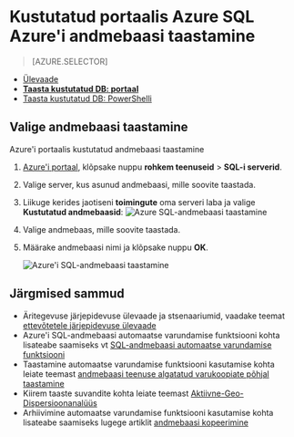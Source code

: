 <properties
    pageTitle="Taasta kustutatud Azure SQL-andmebaas (Azure'i portaal) | Microsoft Azure'i"
    description="Taastada kustutatud Azure SQL-andmebaasi (Azure'i portaal)."
    services="sql-database"
    documentationCenter=""
    authors="stevestein"
    manager="jhubbard"
    editor=""/>

<tags
    ms.service="sql-database"
    ms.devlang="NA"
    ms.date="10/12/2016"
    ms.author="sstein"
    ms.workload="NA"
    ms.topic="article"
    ms.tgt_pltfrm="NA"/>


# <a name="restore-a-deleted-azure-sql-database-using-the-azure-portal"></a>Kustutatud portaalis Azure SQL Azure'i andmebaasi taastamine

> [AZURE.SELECTOR]
- [Ülevaade](sql-database-recovery-using-backups.md)
- [**Taasta kustutatud DB: portaal**](sql-database-restore-deleted-database-portal.md)
- [Taasta kustutatud DB: PowerShelli](sql-database-restore-deleted-database-powershell.md)

## <a name="select-the-database-to-restore"></a>Valige andmebaasi taastamine 

Azure'i portaalis kustutatud andmebaasi taastamine

1.  [Azure'i portaal](https://portal.azure.com), klõpsake nuppu **rohkem teenuseid** > **SQL-i serverid**.
3.  Valige server, kus asunud andmebaasi, mille soovite taastada.
4.  Liikuge kerides jaotiseni **toimingute** oma serveri laba ja valige **Kustutatud andmebaasid**: ![Azure SQL-andmebaasi taastamine](./media/sql-database-restore-deleted-database-portal/restore-deleted-trashbin.png)
5.  Valige andmebaas, mille soovite taastada.
6.  Määrake andmebaasi nimi ja klõpsake nuppu **OK**.

    ![Azure'i SQL-andmebaasi taastamine](./media/sql-database-restore-deleted-database-portal/restore-deleted.png)


## <a name="next-steps"></a>Järgmised sammud

- Äritegevuse järjepidevuse ülevaade ja stsenaariumid, vaadake teemat [ettevõtetele järjepidevuse ülevaade](sql-database-business-continuity.md)
- Azure'i SQL-andmebaasi automaatse varundamise funktsiooni kohta lisateabe saamiseks vt [SQL-andmebaasi automaatse varundamise funktsiooni](sql-database-automated-backups.md)
- Taastamine automaatse varundamise funktsiooni kasutamise kohta leiate teemast [andmebaasi teenuse algatatud varukoopiate põhjal taastamine](sql-database-recovery-using-backups.md)
- Kiirem taaste suvandite kohta leiate teemast [Aktiivne-Geo-Dispersioonanalüüs](sql-database-geo-replication-overview.md)  
- Arhiivimine automaatse varundamise funktsiooni kasutamise kohta lisateabe saamiseks lugege artiklit [andmebaasi kopeerimine](sql-database-copy.md)
